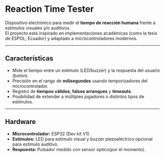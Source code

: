 # Reaction Time Tester

Dispositivo electrónico para medir el **tiempo de reacción humana** frente a estímulos visuales y/o auditivos.  
El proyecto está inspirado en implementaciones académicas (como la tesis de ESPOL, Ecuador) y adaptado a microcontroladores modernos.

---

## Características
- Mide el tiempo entre un estímulo (LED/buzzer) y la respuesta del usuario (botón).  
- Precisión en el rango de **milisegundos** usando temporizadores del microcontrolador.  
- Registro de **tiempos válidos**, **falsos arranques** y **timeouts**.  
- Posibilidad de extender a múltiples jugadores o distintos tipos de estímulos.  

---

## Hardware
- **Microcontrolador:** ESP32 (Dev kit V1).  
- **Estímulos:** LED para estímulo visual y buzzer piezoeléctrico opcional para estímulo auditivo.  
- **Respuesta:** Pulsador medido con sensor óptico(por el momento).
